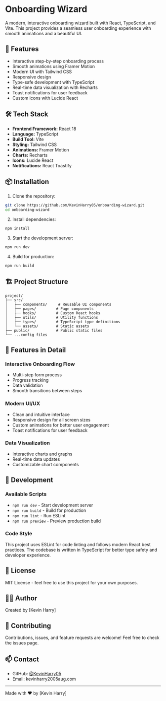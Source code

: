 # Onboarding Wizard

A modern, interactive onboarding wizard built with React, TypeScript, and Vite. This project provides a seamless user onboarding experience with smooth animations and a beautiful UI.

## 🚀 Features

- Interactive step-by-step onboarding process
- Smooth animations using Framer Motion
- Modern UI with Tailwind CSS
- Responsive design
- Type-safe development with TypeScript
- Real-time data visualization with Recharts
- Toast notifications for user feedback
- Custom icons with Lucide React

## 🛠️ Tech Stack

- **Frontend Framework:** React 18
- **Language:** TypeScript
- **Build Tool:** Vite
- **Styling:** Tailwind CSS
- **Animations:** Framer Motion
- **Charts:** Recharts
- **Icons:** Lucide React
- **Notifications:** React Toastify

## 📦 Installation

1. Clone the repository:
```bash
git clone https://github.com/KevinHarry05/onboarding-wizard.git
cd onboarding-wizard
```

2. Install dependencies:
```bash
npm install
```

3. Start the development server:
```bash
npm run dev
```

4. Build for production:
```bash
npm run build
```

## 🏗️ Project Structure

```
project/
├── src/
│   ├── components/     # Reusable UI components
│   ├── pages/         # Page components
│   ├── hooks/         # Custom React hooks
│   ├── utils/         # Utility functions
│   ├── types/         # TypeScript type definitions
│   └── assets/        # Static assets
├── public/            # Public static files
└── ...config files
```

## 🎨 Features in Detail

### Interactive Onboarding Flow
- Multi-step form process
- Progress tracking
- Data validation
- Smooth transitions between steps

### Modern UI/UX
- Clean and intuitive interface
- Responsive design for all screen sizes
- Custom animations for better user engagement
- Toast notifications for user feedback

### Data Visualization
- Interactive charts and graphs
- Real-time data updates
- Customizable chart components

## 🧪 Development

### Available Scripts

- `npm run dev` - Start development server
- `npm run build` - Build for production
- `npm run lint` - Run ESLint
- `npm run preview` - Preview production build

### Code Style

This project uses ESLint for code linting and follows modern React best practices. The codebase is written in TypeScript for better type safety and developer experience.

## 📝 License

MIT License - feel free to use this project for your own purposes.

## 👨‍💻 Author

Created by [Kevin Harry]

## 🤝 Contributing

Contributions, issues, and feature requests are welcome! Feel free to check the issues page.

## 📫 Contact

- GitHub: [@KevinHarry05](https://github.com/KevinHarry05)
- Email: kevinharry2005aug.com

---

Made with ❤️ by [Kevin Harry] 
